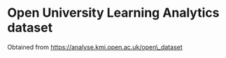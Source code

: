 # Open University Learning Analytics dataset

Obtained from https://analyse.kmi.open.ac.uk/open\_dataset

